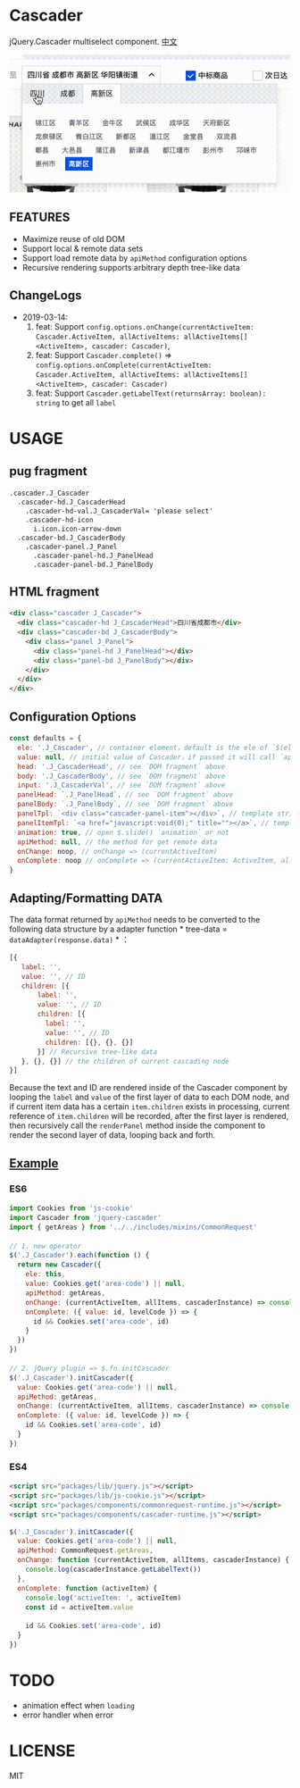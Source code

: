# Cascader

jQuery.Cascader multiselect component. [中文](README-zh_CN.md)

![screenshot gif](./screenshots/cascader-screen-video.gif)

## FEATURES

* Maximize reuse of old DOM
* Support local & remote data sets
* Support load remote data by `apiMethod` configuration options
* Recursive rendering supports arbitrary depth tree-like data

## ChangeLogs

+ 2019-03-14:
  1. feat: Support `config.options.onChange(currentActiveItem: Cascader.ActiveItem, allActiveItems: allActiveItems[]<ActiveItem>, cascader: Cascader)`,
  2. feat: Support `Cascader.complete()` => `config.options.onComplete(currentActiveItem: Cascader.ActiveItem, allActiveItems: allActiveItems[]<ActiveItem>, cascader: Cascader)`
  3. feat: Support `Cascader.getLabelText(returnsArray: boolean): string` to get all `label`


# USAGE

## pug fragment

```pug
.cascader.J_Cascader
  .cascader-hd.J_CascaderHead
    .cascader-hd-val.J_CascaderVal= 'please select'
    .cascader-hd-icon
      i.icon.icon-arrow-down
  .cascader-bd.J_CascaderBody
    .cascader-panel.J_Panel
      .cascader-panel-hd.J_PanelHead
      .cascader-panel-bd.J_PanelBody
```

## HTML fragment
```html
<div class="cascader J_Cascader">
  <div class="cascader-hd J_CascaderHead">四川省成都市</div>
  <div class="cascader-bd J_CascaderBody">
    <div class="panel J_Panel">
      <div class="panel-hd J_PanelHead"></div>
      <div class="panel-bd J_PanelBody"></div>
    </div>
  </div>
</div>
```

## Configuration Options

```js
const defaults = {
  ele: '.J_Cascader', // container element，default is the ele of `$(ele).initCascader()`
  value: null, // initial value of Cascader，if passed it will call `apiMethod(value)` to get data then rendering them to inner DOM elements of container element
  head: '.J_CascaderHead', // see `DOM fragment` above
  body: '.J_CascaderBody', // see `DOM fragment` above
  input: '.J_CascaderVal', // see `DOM fragment` above
  panelHead: `.J_PanelHead`, // see `DOM fragment` above
  panelBody: `.J_PanelBody`, // see `DOM fragment` above
  panelTpl: `<div class="cascader-panel-item"></div>`, // template string of `Panel-Item`
  panelItemTpl: `<a href="javascript:void(0);" title=""></a>`, // template string of Panel-Item-Anchor
  animation: true, // open $.slide() `animation` or not
  apiMethod: null, // the method for get remote data
  onChange: noop, // onChange => (currentActiveItem)
  onComplete: noop // onComplete => (currentActiveItem: ActiveItem, allActiveItems: allActiveItems[]<ActiveItem>)
}
```

## Adapting/Formatting DATA
The data format returned by `apiMethod` needs to be converted to the following data structure by a adapter function * tree-data = `dataAdapter(response.data)` * ：

```js
[{
   label: '',
   value: '', // ID
   children: [{
       label: '',
       value: '', // ID
       children: [{
         label: '',
         value: '', // ID
         children: [{}, {}, {}]
       }] // Recursive tree-like data
   }, {}, {}] // the children of current cascading node
}]
```

Because the text and ID are rendered inside of the Cascader component by looping the `label` and `value` of the first layer of data to each DOM node, and if current item data has a certain `item.children` exists in processing, current reference of `item.children` will be recorded, after the first layer is rendered, then recursively call the `renderPanel` method inside the component to render the second layer of data, looping back and forth.

## [Example]('../../../pages/search/index.js')

### ES6
```js
import Cookies from 'js-cookie'
import Cascader from 'jquery-cascader'
import { getAreas } from '../../includes/mixins/CommonRequest'

// 1. new operator
$('.J_Cascader').each(function () {
  return new Cascader({
    ele: this,
    value: Cookies.get('area-code') || null,
    apiMethod: getAreas,
    onChange: (currentActiveItem, allItems, cascaderInstance) => console.log(currentActiveItem, allItems, cascaderInstance),
    onComplete: ({ value: id, levelCode }) => {
      id && Cookies.set('area-code', id)
    }
  })
})

// 2. jQuery plugin => $.fn.initCascader
$('.J_Cascader').initCascader({
  value: Cookies.get('area-code') || null,
  apiMethod: getAreas,
  onChange: (currentActiveItem, allItems, cascaderInstance) => console.log(currentActiveItem, allItems, cascaderInstance),
  onComplete: ({ value: id, levelCode }) => {
    id && Cookies.set('area-code', id)
  }
})
```

### ES4

```HTML
<script src="packages/lib/jquery.js"></script>
<script src="packages/lib/js-cookie.js"></script>
<script src="packages/components/commonrequest-runtime.js"></script>
<script src="packages/components/cascader-runtime.js"></script>
```

```js
$('.J_Cascader').initCascader({
  value: Cookies.get('area-code') || null,
  apiMethod: CommonRequest.getAreas,
  onChange: function (currentActiveItem, allItems, cascaderInstance) {
    console.log(cascaderInstance.getLabelText())
  },
  onComplete: function (activeItem) {
    console.log('activeItem: ', activeItem)
    const id = activeItem.value

    id && Cookies.set('area-code', id)
  }
})
```


# TODO

* animation effect when `loading`
* error handler when error


# LICENSE
MIT
